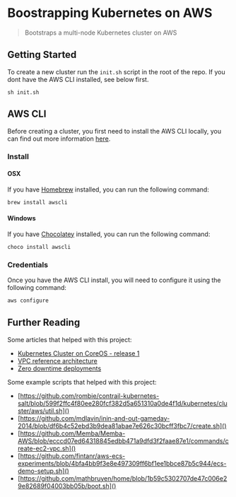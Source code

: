 #  Boostrapping Kubernetes on AWS
> Bootstraps a multi-node Kubernetes cluster on AWS


## Getting Started

To create a new cluster run the `init.sh` script in the root of the repo. If you 
dont have the AWS CLI installed, see below first.

```
sh init.sh
```


## AWS CLI
Before creating a cluster, you first need to install the AWS CLI locally,
you can find out more information [here](https://aws.amazon.com/cli/).

### Install

#### OSX
If you have [Homebrew](http://brew.sh/) installed, you can run the following command:

```sh
brew install awscli
```

#### Windows
If you have [Chocolatey](https://chocolatey.org) installed, you can run the following command:

```
choco install awscli
```

### Credentials
Once you have the AWS CLI install, you will need to configure it using the following command:

```sh
aws configure
```


## Further Reading
Some articles that helped with this project:

- [Kubernetes Cluster on CoreOS - release 1](https://github.com/kubernetes/kubernetes/blob/release-1.0/docs/getting-started-guides/coreos/coreos_multinode_cluster.md)
- [VPC reference architecture](http://blog.bwhaley.com/reference-vpc-architecture)
- [Zero downtime deployments](http://waytothepiratecove.blogspot.com.au/2015/03/delivery-pipeline-and-zero-downtime.html)

Some example scripts that helped with this project:

- [https://github.com/rombie/contrail-kubernetes-salt/blob/599f2ffc4f80ee280fcf382d5a651310a0de4f1d/kubernetes/cluster/aws/util.sh]()
- [https://github.com/mdlavin/inin-and-out-gameday-2014/blob/df6b4c52ebd3b9dea81abae7e626c30bcff3fbc7/create.sh]()
- [https://github.com/Memba/Memba-AWS/blob/ecccd07ed64318845edbb471a9dfd3f2faae87e1/commands/create-ec2-vpc.sh]()
- [https://github.com/fintanr/aws-ecs-experiments/blob/4bfa4bb9f3e8e497309ff6bf1ee1bbce87b5c944/ecs-demo-setup.sh]()
- [https://github.com/mathbruyen/home/blob/1b59c5302707de47c006e29e82689f04003bb05b/boot.sh]()